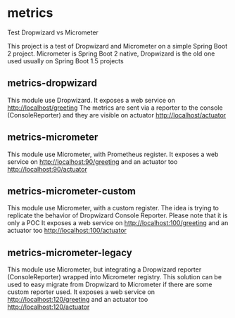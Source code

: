 # metrics
Test Dropwizard vs Micrometer

This project is a test of Dropwizard and Micrometer on a simple Spring Boot 2 project.
Micrometer is Spring Boot 2 native, Dropwizard is the old one used usually on Spring Boot 1.5 projects

## metrics-dropwizard
This module use Dropwizard.
It exposes a web service on [http://localhost/greeting](http://localhost/greeting)
The metrics are sent via a reporter to the console (ConsoleReporter) and they are visible
on actuator [http://localhost/actuator](http://localhost/actuator)

## metrics-micrometer
This module use Micrometer, with Prometheus register.
It exposes a web service on [http://localhost:90/greeting](http://localhost:90/greeting) and
an actuator too [http://localhost:90/actuator](http://localhost:90/actuator)

## metrics-micrometer-custom
This module use Micrometer, with a custom register. The idea is trying to replicate the behavior
of Dropwizard Console Reporter. Please note that it is only a POC
It exposes a web service on [http://localhost:100/greeting](http://localhost:100/greeting) and
an actuator too [http://localhost:100/actuator](http://localhost:100/actuator)

## metrics-micrometer-legacy
This module use Micrometer, but integrating a Dropwizard reporter (ConsoleReporter) wrapped into
Micrometer registry. This solution can be used to easy migrate from Dropwizard to Micrometer if there are
some custom reporter used.
It exposes a web service on [http://localhost:120/greeting](http://localhost:120/greeting) and
an actuator too [http://localhost:120/actuator](http://localhost:120/actuator)
